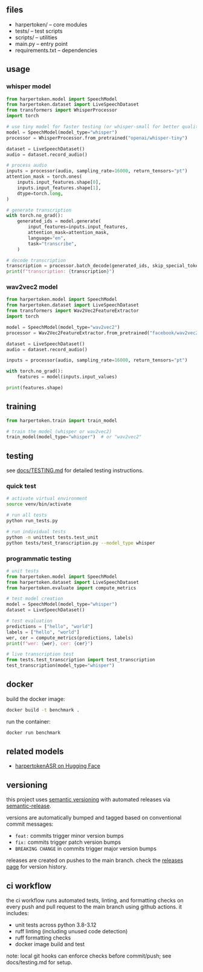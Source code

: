 ## files

- harpertoken/ – core modules
- tests/ – test scripts
- scripts/ – utilities
- main.py – entry point
- requirements.txt – dependencies

## usage

### whisper model

```python
from harpertoken.model import SpeechModel
from harpertoken.dataset import LiveSpeechDataset
from transformers import WhisperProcessor
import torch

# use tiny model for faster testing (or whisper-small for better quality)
model = SpeechModel(model_type="whisper")
processor = WhisperProcessor.from_pretrained("openai/whisper-tiny")

dataset = LiveSpeechDataset()
audio = dataset.record_audio()

# process audio
inputs = processor(audio, sampling_rate=16000, return_tensors="pt")
attention_mask = torch.ones(
    inputs.input_features.shape[0],
    inputs.input_features.shape[1],
    dtype=torch.long,
)

# generate transcription
with torch.no_grad():
    generated_ids = model.generate(
        input_features=inputs.input_features,
        attention_mask=attention_mask,
        language="en",
        task="transcribe",
    )

# decode transcription
transcription = processor.batch_decode(generated_ids, skip_special_tokens=True)[0]
print(f"transcription: {transcription}")
```

### wav2vec2 model

```python
from harpertoken.model import SpeechModel
from harpertoken.dataset import LiveSpeechDataset
from transformers import Wav2Vec2FeatureExtractor
import torch

model = SpeechModel(model_type="wav2vec2")
processor = Wav2Vec2FeatureExtractor.from_pretrained("facebook/wav2vec2-base-960h")

dataset = LiveSpeechDataset()
audio = dataset.record_audio()

inputs = processor(audio, sampling_rate=16000, return_tensors="pt")

with torch.no_grad():
    features = model(inputs.input_values)

print(features.shape)
```

## training

```python
from harpertoken.train import train_model

# train the model (whisper or wav2vec2)
train_model(model_type="whisper")  # or "wav2vec2"
```

## testing

see [docs/TESTING.md](docs/TESTING.md) for detailed testing instructions.

### quick test

```bash
# activate virtual environment
source venv/bin/activate

# run all tests
python run_tests.py

# run individual tests
python -m unittest tests.test_unit
python tests/test_transcription.py --model_type whisper
```

### programmatic testing

```python
# unit tests
from harpertoken.model import SpeechModel
from harpertoken.dataset import LiveSpeechDataset
from harpertoken.evaluate import compute_metrics

# test model creation
model = SpeechModel(model_type="whisper")
dataset = LiveSpeechDataset()

# test evaluation
predictions = ["hello", "world"]
labels = ["hello", "world"]
wer, cer = compute_metrics(predictions, labels)
print(f"wer: {wer}, cer: {cer}")

# live transcription test
from tests.test_transcription import test_transcription
test_transcription(model_type="whisper")
```

## docker

build the docker image:

```bash
docker build -t benchmark .
```

run the container:

```bash
docker run benchmark
```

## related models

- [harpertokenASR on Hugging Face](https://huggingface.co/harpertoken/harpertokenASR)

## versioning

this project uses [semantic versioning](https://semver.org/) with automated releases via [semantic-release](https://github.com/semantic-release/semantic-release).

versions are automatically bumped and tagged based on conventional commit messages:
- `feat:` commits trigger minor version bumps
- `fix:` commits trigger patch version bumps
- `BREAKING CHANGE` in commits trigger major version bumps

releases are created on pushes to the main branch. check the [releases page](https://github.com/bniladridas/benchmark/releases) for version history.

## ci workflow

the ci workflow runs automated tests, linting, and formatting checks on every push and pull request to the main branch using github actions. it includes:

- unit tests across python 3.8-3.12
- ruff linting (including unused code detection)
- ruff formatting checks
- docker image build and test

note: local git hooks can enforce checks before commit/push; see docs/testing.md for setup.
